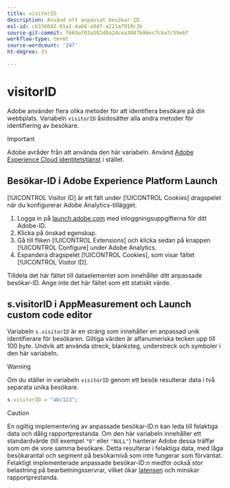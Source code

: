 ```yaml
---
title: visitorID
description: Använd ett anpassat besökar-ID.
exl-id: cb336042-01a1-4a66-a947-a221a7919c1b
source-git-commit: f669af03a502d8a24cea3047b96ec7cba7c59e6f
workflow-type: tm+mt
source-wordcount: '247'
ht-degree: 1%

---
```


# visitorID

Adobe använder flera olika metoder för att identifiera besökare på din webbplats. Variabeln `visitorID` åsidosätter alla andra metoder för identifiering av besökare.

>[!IMPORTANT]
>
>Adobe avråder från att använda den här variabeln. Använd [Adobe Experience Cloud identitetstjänst](https://experienceleague.adobe.com/docs/id-service/using/home.html) i stället.

## Besökar-ID i Adobe Experience Platform Launch

[!UICONTROL Visitor ID] är ett fält under  [!UICONTROL Cookies] dragspelet när du konfigurerar Adobe Analytics-tillägget.

1. Logga in på [launch.adobe.com](https://launch.adobe.com) med inloggningsuppgifterna för ditt Adobe-ID.
2. Klicka på önskad egenskap.
3. Gå till fliken [!UICONTROL Extensions] och klicka sedan på knappen [!UICONTROL Configure] under Adobe Analytics.
4. Expandera dragspelet [!UICONTROL Cookies], som visar fältet [!UICONTROL Visitor ID].

Tilldela det här fältet till dataelementet som innehåller ditt anpassade besökar-ID. Ange inte det här fältet som ett statiskt värde.

## s.visitorID i AppMeasurement och Launch custom code editor

Variabeln `s.visitorID` är en sträng som innehåller en anpassad unik identifierare för besökaren. Giltiga värden är alfanumeriska tecken upp till 100 byte. Undvik att använda streck, blanksteg, understreck och symboler i den här variabeln.

>[!WARNING]
>
>Om du ställer in variabeln `visitorID` genom ett besök resulterar data i två separata unika besökare.

```js
s.visitorID = "abc123";
```

>[!CAUTION]
>
>En ogiltig implementering av anpassade besökar-ID:n kan leda till felaktiga data och dålig rapportprestanda. Om den här variabeln innehåller ett standardvärde (till exempel `"0"` eller `"NULL"`) hanterar Adobe dessa träffar som om de vore samma besökare. Detta resulterar i felaktiga data, med låga besökarantal och segment på besökarnivå som inte fungerar som förväntat. Felaktigt implementerade anpassade besökar-ID:n medför också stor belastning på bearbetningsservrar, vilket ökar [latensen](/help/technotes/latency.md) och minskar rapportprestanda.
